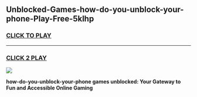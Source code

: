 
## Unblocked-Games-how-do-you-unblock-your-phone-Play-Free-5klhp
<h3>
<a href="https://premium76.site?title=how-do-you-unblock-your-phone&ref=20M">CLICK TO PLAY</a></h3>
<hr>

<h3>
<a href="https://premium76.site?title=how-do-you-unblock-your-phone&ref=20M">CLICK 2 PLAY</a>
  
</h3>

<a href="https://premium76.site?title=how-do-you-unblock-your-phone&ref=19M"><img src="https://clearcache.store/games.png"></a>


**how-do-you-unblock-your-phone games unblocked: Your Gateway to Fun and Accessible Online Gaming**
